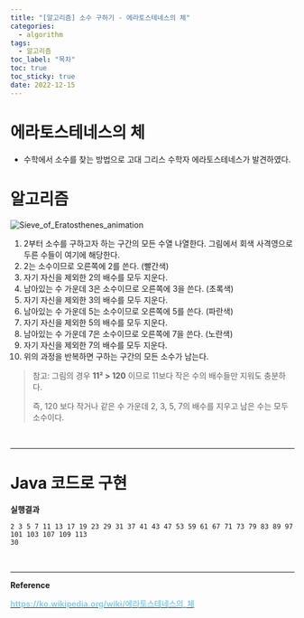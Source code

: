 ```yaml
---
title: "[알고리즘] 소수 구하기 - 에라토스테네스의 체"
categories:
  - algorithm
tags:
  - 알고리즘
toc_label: "목차"
toc: true
toc_sticky: true
date: 2022-12-15
---
```




# 에라토스테네스의 체

- 수학에서 소수를 찾는 방법으로 고대 그리스 수학자 에라토스테네스가 발견하였다.



# 알고리즘



![Sieve_of_Eratosthenes_animation](https://user-images.githubusercontent.com/93996283/207784141-3c8c45fc-eb97-407d-9e88-f77d819675ad.gif)

1. 2부터 소수를 구하고자 하는 구간의 모든 수열 나열한다. 그림에서 회색 사격영으로 두른 수들이 여기에 해당한다.
2. 2는 소수이므로 오른쪽에 2를 쓴다. (빨간색)
3. 자기 자신을 제외한 2의 배수를 모두 지운다.
4. 남아있는 수 가운데 3은 소수이므로 오른쪽에 3을 쓴다. (초록색)
5. 자기 자신을 제외한 3의 배수를 모두 지운다.
6. 남아있는 수 가운데 5는 소수이므로 오른쪽에 5를 쓴다. (파란색)
7. 자기 자신을 제외한 5의 배수를 모두 지운다.
8. 남아있는 수 가운데 7은 소수이므로 오른쪽에 7을 쓴다. (노란색)
9. 자기 자신을 제외한 7의 배수를 모두 지운다.
10. 위의 과정을 반복하면 구하는 구간의 모든 소수가 남는다.

> 참고: 그림의 경우 **11² > 120** 이므로 11보다 작은 수의 배수들만 지워도 충분하다.
>
> 즉, 120 보다 작거나 같은 수 가운데 2, 3, 5, 7의 배수를 지우고 남은 수는 모두 소수이다.

<br>

---

# Java 코드로 구현

<script src="https://gist.github.com/1eejisoo/5ff3e928dd92d24f47bc763ad0cf30e7.js"></script>

**실행결과**

```
2 3 5 7 11 13 17 19 23 29 31 37 41 43 47 53 59 61 67 71 73 79 83 89 97 101 103 107 109 113 
30
```

<br>

---

**Reference**

 [<span style="color:skyblue"><b>https://ko.wikipedia.org/wiki/에라토스테네스의_체</b></span>](https://ko.wikipedia.org/wiki/%EC%97%90%EB%9D%BC%ED%86%A0%EC%8A%A4%ED%85%8C%EB%84%A4%EC%8A%A4%EC%9D%98_%EC%B2%B4)